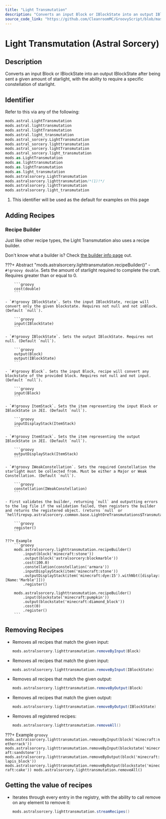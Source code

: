 ```yaml
---
title: "Light Transmutation"
description: "Converts an input Block or IBlockState into an output IBlockState after being sent a given amount of starlight, with the ability to require a specific constellation of starlight."
source_code_link: "https://github.com/CleanroomMC/GroovyScript/blob/master/src/main/java/com/cleanroommc/groovyscript/compat/mods/astralsorcery/LightTransmutation.java"
---
```


# Light Transmutation (Astral Sorcery)

## Description

Converts an input Block or IBlockState into an output IBlockState after being sent a given amount of starlight, with the ability to require a specific constellation of starlight.

## Identifier

Refer to this via any of the following:

```groovy hl_lines="14"
mods.astral.LightTransmutation
mods.astral.lighttransmutation
mods.astral.lightTransmutation
mods.astral.light_transmutation
mods.astral_sorcery.LightTransmutation
mods.astral_sorcery.lighttransmutation
mods.astral_sorcery.lightTransmutation
mods.astral_sorcery.light_transmutation
mods.as.LightTransmutation
mods.as.lighttransmutation
mods.as.lightTransmutation
mods.as.light_transmutation
mods.astralsorcery.LightTransmutation
mods.astralsorcery.lighttransmutation/*(1)!*/
mods.astralsorcery.lightTransmutation
mods.astralsorcery.light_transmutation
```

1. This identifier will be used as the default for examples on this page

## Adding Recipes

### Recipe Builder

Just like other recipe types, the Light Transmutation also uses a recipe builder.

Don't know what a builder is? Check [the builder info page](../../../groovy/builder.md) out.

???+ Abstract "mods.astralsorcery.lighttransmutation.recipeBuilder()"
    - `#!groovy double`. Sets the amount of starlight required to complete the craft. Requires greater than or equal to 0.

        ```groovy
        cost(double)
        ```

    - `#!groovy IBlockState`. Sets the input IBlockState, recipe will convert only the given blockstate. Requires not null and not inBlock. (Default `null`).

        ```groovy
        input(IBlockState)
        ```

    - `#!groovy IBlockState`. Sets the output IBlockState. Requires not null. (Default `null`).

        ```groovy
        output(Block)
        output(IBlockState)
        ```

    - `#!groovy Block`. Sets the input Block, recipe will convert any blockstate of the provided block. Requires not null and not input. (Default `null`).

        ```groovy
        input(Block)
        ```

    - `#!groovy ItemStack`. Sets the item representing the input Block or IBlockState in JEI. (Default `null`).

        ```groovy
        inputDisplayStack(ItemStack)
        ```

    - `#!groovy ItemStack`. Sets the item representing the output IBlockState in JEI. (Default `null`).

        ```groovy
        outputDisplayStack(ItemStack)
        ```

    - `#!groovy IWeakConstellation`. Sets the required Constellation the starlight must be collected from. Must be either a Major or Weak Constellation. (Default `null`).

        ```groovy
        constellation(IWeakConstellation)
        ```

    - First validates the builder, returning `null` and outputting errors to the log file if the validation failed, then registers the builder and returns the registered object. (returns `null` or `hellfirepvp.astralsorcery.common.base.LightOreTransmutations$Transmutation`).

        ```groovy
        register()
        ```

    ???+ Example
        ```groovy
        mods.astralsorcery.lighttransmutation.recipeBuilder()
            .input(block('minecraft:stone'))
            .output(block('astralsorcery:blockmarble'))
            .cost(100.0)
            .constellation(constellation('armara'))
            .inputDisplayStack(item('minecraft:stone'))
            .outputDisplayStack(item('minecraft:dye:15').withNbt([display:[Name:'Marble']]))
            .register()

        mods.astralsorcery.lighttransmutation.recipeBuilder()
            .input(blockstate('minecraft:pumpkin'))
            .output(blockstate('minecraft:diamond_block'))
            .cost(0)
            .register()
        ```



## Removing Recipes

- Removes all recipes that match the given input:

    ```groovy
    mods.astralsorcery.lighttransmutation.removeByInput(Block)
    ```

- Removes all recipes that match the given input:

    ```groovy
    mods.astralsorcery.lighttransmutation.removeByInput(IBlockState)
    ```

- Removes all recipes that match the given output:

    ```groovy
    mods.astralsorcery.lighttransmutation.removeByOutput(Block)
    ```

- Removes all recipes that match the given output:

    ```groovy
    mods.astralsorcery.lighttransmutation.removeByOutput(IBlockState)
    ```

- Removes all registered recipes:

    ```groovy
    mods.astralsorcery.lighttransmutation.removeAll()
    ```

???+ Example
    ```groovy
    mods.astralsorcery.lighttransmutation.removeByInput(block('minecraft:netherrack'))
    mods.astralsorcery.lighttransmutation.removeByInput(blockstate('minecraft:sandstone'))
    mods.astralsorcery.lighttransmutation.removeByOutput(block('minecraft:lapis_block'))
    mods.astralsorcery.lighttransmutation.removeByOutput(blockstate('minecraft:cake'))
    mods.astralsorcery.lighttransmutation.removeAll()
    ```

## Getting the value of recipes

- Iterates through every entry in the registry, with the ability to call remove on any element to remove it:

    ```groovy
    mods.astralsorcery.lighttransmutation.streamRecipes()
    ```
